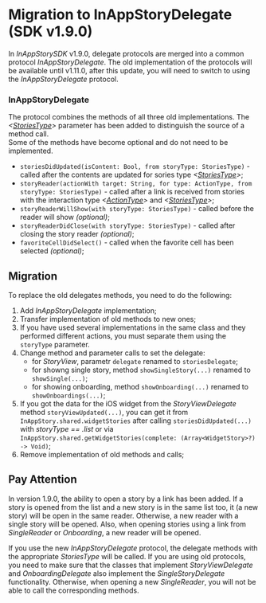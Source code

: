 # Migration to InAppStoryDelegate (SDK v1.9.0)

In *InAppStorySDK* v1.9.0, delegate protocols are merged into a common protocol *InAppStoryDelegate*. The old implementation of the protocols will be available until v1.11.0, after this update, you will need to switch to using the *InAppStoryDelegate* protocol.

### InAppStoryDelegate

The protocol combines the methods of all three old implementations. The *<[StoriesType](https://github.com/inappstory/ios-sdk#StoriesType)>* parameter has been added to distinguish the source of a method call.  
Some of the methods have become optional and do not need to be implemented.

* `storiesDidUpdated(isContent: Bool, from storyType: StoriesType)` - called after the contents are updated for sories type *<[StoriesType](https://github.com/inappstory/ios-sdk#StoriesType)>*;
* `storyReader(actionWith target: String, for type: ActionType, from storyType: StoriesType)` - called after a link is received from stories with the interaction type *<[ActionType](https://github.com/inappstory/ios-sdk#ActionType)>* and *<[StoriesType](https://github.com/inappstory/ios-sdk#StoriesType)>*;
* `storyReaderWillShow(with storyType: StoriesType)` - called before the reader will show *(optional)*;
* `storyReaderDidClose(with storyType: StoriesType)` - called after closing the story reader *(optional)*;
* `favoriteCellDidSelect()` - called when the favorite cell has been selected *(optional)*;

## Migration

To replace the old delegates methods, you need to do the following:

1. Add *InAppStoryDelegate* implementation;
2. Transfer implementation of old methods to new ones;
3. If you have used several implementations in the same class and they performed different actions, you must separate them using the `storyType` parameter.
4. Change method and parameter calls to set the delegate:
	* for *StoryView*, parametr `delegate` renamed to `storiesDelegate`;
	* for showng single story, method `showSingleStory(...)` renamed to `showSingle(...)`;
	* for showing onboarding, method `showOnboarding(...)` renamed to `showOnboardings(...)`;
5. If you got the data for the iOS widget from the *StoryViewDelegate* method `storyViewUpdated(...)`, you can get it from `InAppStory.shared.widgetStories` after calling `storiesDidUpdated(...)` with *storyType == .list* or via `InAppStory.shared.getWidgetStories(complete: (Array<WidgetStory>?) -> Void)`;
6. Remove implementation of old methods and calls;

## Pay Attention

In version 1.9.0, the ability to open a story by a link has been added. If a story is opened from the list and a new story is in the same list too, it (a new story) will be open in the same reader. Otherwise, a new reader with a single story will be opened. Also, when opening stories using a link from *SingleReader* or *Onboarding*, a new reader will be opened.

If you use the new *InAppStoryDelegate* protocol, the delegate methods with the appropriate *StoriesType* will be called.
If you are using old protocols, you need to make sure that the classes that implement *StoryViewDelegate* and *OnboardingDelegate* also implement the *SingleStoryDelegate* functionality. Otherwise, when opening a new *SingleReader*, you will not be able to call the corresponding methods.